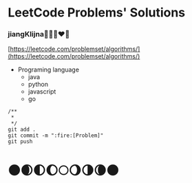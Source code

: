 # LeetCode Problems' Solutions

### jiangKlijna:yellow_heart::blue_heart::purple_heart::heart::green_heart:

[https://leetcode.com/problemset/algorithms/](https://leetcode.com/problemset/algorithms/)
* Programing language
  * java
  * python
  * javascript
  * go

```
/**
 *
 */
git add .
git commit -m ":fire:[Problem]"
git push
```
# :new_moon::waxing_crescent_moon::first_quarter_moon::waxing_gibbous_moon::full_moon::waning_gibbous_moon::last_quarter_moon::waning_crescent_moon::new_moon:
